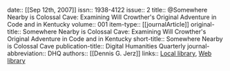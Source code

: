 date:: [[Sep 12th, 2007]]
issn:: 1938-4122
issue:: 2
title:: @Somewhere Nearby is Colossal Cave: Examining Will Crowther's Original Adventure in Code and in Kentucky
volume:: 001
item-type:: [[journalArticle]]
original-title:: Somewhere Nearby is Colossal Cave: Examining Will Crowther's Original Adventure in Code and in Kentucky
short-title:: Somewhere Nearby is Colossal Cave
publication-title:: Digital Humanities Quarterly
journal-abbreviation:: DHQ
authors:: [[Dennis G. Jerz]]
links:: [Local library](zotero://select/groups/2386895/items/2Y3TI4FF), [Web library](https://www.zotero.org/groups/2386895/items/2Y3TI4FF)

